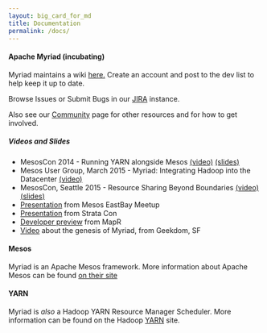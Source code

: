 ```yaml
---
layout: big_card_for_md
title: Documentation
permalink: /docs/
---
```

#### Apache Myriad (incubating)

Myriad maintains a wiki [here.](https://cwiki.apache.org/myriad) Create an account and post to the dev list to help keep it up to date.

Browse Issues or Submit Bugs in our [JIRA](https://issues.apache.org/jira/browse/MYRIAD) instance.

Also see our [Community]({{site.baseurl}}/community) page for other resources and for how to get involved.

##### Videos and Slides

* MesosCon 2014 - Running YARN alongside Mesos [(video)](https://www.youtube.com/watch?v=d7vZWm_xS9c) [(slides)](https://speakerdeck.com/mohit/running-yarn-alongside-mesos-mesoscon-2014)
* Mesos User Group, March 2015 - Myriad: Integrating Hadoop into the Datacenter [(video)](http://www.youtube.com/watch?v=UMu9n4f62GI)
* MesosCon, Seattle 2015 - Resource Sharing Beyond Boundaries [(video)](https://www.youtube.com/watch?v=lU2VE08fOD4) [(slides)](http://events.linuxfoundation.org/sites/events/files/slides/Apache_Myriad_MesosCon_2015.pdf)
* [Presentation](http://mesosphere.github.io/presentations-community/myriad-eastbay/#/) from Mesos EastBay Meetup
* [Presentation](http://mesosphere.github.io/presentations-community/myriad-strata/#/) from Strata Con
* [Developer preview](https://www.mapr.com/developer-preview/apache-myriad) from MapR
* [Video](https://www.youtube.com/watch?v=UMu9n4f62GI) about the genesis of Myriad, from Geekdom, SF

#### Mesos

Myriad is an Apache Mesos framework. More information about Apache Mesos can be found [on their site](https://mesos.apache.org)

#### YARN

Myriad is _also_ a Hadoop YARN Resource Manager Scheduler. More information can be found on the Hadoop [YARN](http://hadoop.apache.org/docs/current/hadoop-yarn/hadoop-yarn-site/YARN.html) site.

